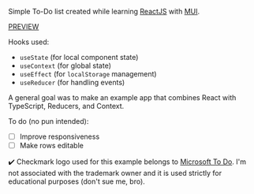 Simple To-Do list created while learning [ReactJS](https://reactjs.org/) with [MUI](https://mui.com/).

[PREVIEW](https://hrnxm.github.io/react-todo-list/)

Hooks used:

-   `useState` (for local component state)
-   `useContext` (for global state)
-   `useEffect` (for `localStorage` management)
-   `useReducer` (for handling events)

A general goal was to make an example app that combines React with TypeScript, Reducers, and Context.

To do (no pun intended):

-   [ ] Improve responsiveness
-   [ ] Make rows editable

✔️ Checkmark logo used for this example belongs to [Microsoft To Do](https://todo.microsoft.com/).
I'm not associated with the trademark owner and it is used strictly for educational purposes (don't sue me, bro).
